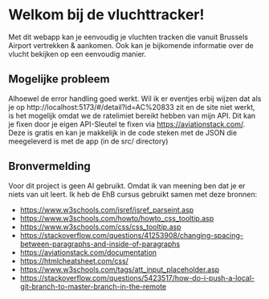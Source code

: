 # Welkom bij de vluchttracker!
Met dit webapp kan je eenvoudig je vluchten tracken die vanuit Brussels Airport vertrekken & aankomen.
Ook kan je bijkomende informatie over de vlucht bekijken op een eenvoudig manier.


## Mogelijke probleem
Alhoewel de error handling goed werkt. Wil ik er eventjes erbij wijzen dat als je op http://localhost:5173/#/detail?id=AC%20833 zit en de site niet werkt, is het mogelijk omdat we de ratelimiet bereikt hebben van mijn API. Dit kan je fixen door je eigen API-Sleutel te fixen via https://aviationstack.com/. Deze is gratis en kan je makkelijk in de code steken met de JSON die meegeleverd is met de app (in de src/ directory)

## Bronvermelding
Voor dit project is geen AI gebruikt. Omdat ik van meening ben dat je er niets van uit leert. Ik heb de EhB cursus gebruikt samen met deze bronnen:
- https://www.w3schools.com/jsref/jsref_parseint.asp
- https://www.w3schools.com/howto/howto_css_tooltip.asp
- https://www.w3schools.com/css/css_tooltip.asp
- https://stackoverflow.com/questions/41253908/changing-spacing-between-paragraphs-and-inside-of-paragraphs
- https://aviationstack.com/documentation
- https://htmlcheatsheet.com/css/
- https://www.w3schools.com/tags/att_input_placeholder.asp
- https://stackoverflow.com/questions/5423517/how-do-i-push-a-local-git-branch-to-master-branch-in-the-remote

